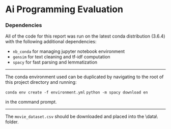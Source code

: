 # Ai Programming Evaluation

### Dependencies

All of the code for this report was run on the latest conda distribution (3.6.4) with the following additional dependencies:
- `nb_conda` for managing jupyter notebook environment
- `gensim` for text cleaning and tf-idf computation
- `spacy` for fast parsing and lemmatization
___
The conda environment used can be duplicated by navigating to the root of this project directory and running:

`conda env create -f environment.yml`
`python -m spacy download en`

in the command prompt.
___
The `movie_dataset.csv` should be downloaded and placed into the \data\ folder.